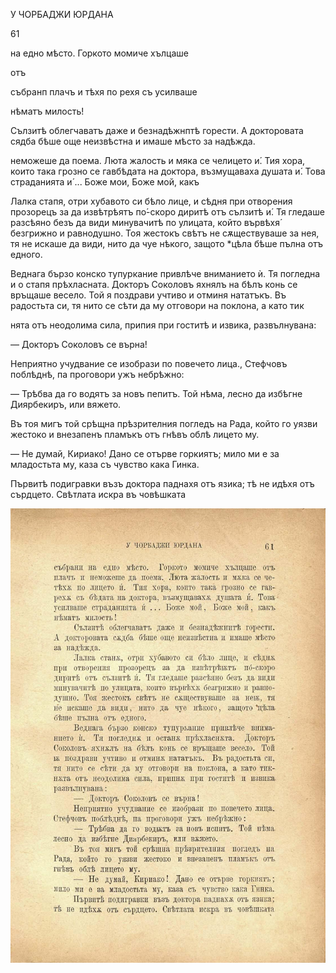 ﻿У ЧОРБАДЖИ ЮРДАНА

61

на едно мѣсто. Горкото момиче хълцаше

отъ

събранп плачъ и тѣхя по рехя съ усилваше

нѣматъ милость!

Сълзитѣ облегчаватъ даже и безнадѣжнптѣ горести. А докторовата сядба бѣше още неизвѣстна и имаше мѣсто за надѣжда.

неможеше да поема. Люта жалость и мяка се челицето и́. Тия хора, които така грозно се гавбѣдата на доктора, възмущаваха душата и́. Това страданията и́ ... Боже мои, Боже мой, какъ

Лалка стапя, отри хубавото си бѣло лице, и сѣдня при отворения прозорецъ за да извѣтрѣятъ по́-скоро диритѣ отъ сълзитѣ и́. Тя гледаше разсѣяно безъ да види минувачитѣ по улицата, който вървѣхя́ безгрижно и равнодушно. Тоя жестокъ свѣтъ не сѫществуваше за нея, тя не искаше да види, нито да чуе нѣкого, защото *цѣла бѣше пълна отъ едного.

Веднага бързо конско тупуркание привлѣче вниманието ѝ. Тя погледна и о стапя прѣхласната. Докторъ Соколовъ яхнялъ на бѣлъ конь се връщаше весело. Той я поздрави учтиво и отминя нататъкъ. Въ радостьта си, тя нито се сѣти да му отговори на поклона, а като тик

нята отъ неодолима сила, припия при гоститѣ и извика, развълнувана:

— Докторъ Соколовъ се върна!

Неприятно учудвание се изобрази по повечето лица., Стефчовъ поблѣднѣ, па проговори ужъ небрѣжно:

— Трѣбва да го водятъ за новъ пепитъ. Той нѣма, лесно да избѣгне Диярбекиръ, или вяжето.

Въ тоя мигъ той срѣщна прѣзрителния погледъ на Рада, който го уязви жестоко и внезапенъ пламъкъ отъ гнѣвъ облѣ лицето му.

— Не думай, Кириако! Дано се отърве горкиятъ; мило ми е за младостьта му, каза съ чувство кака Гинка.

Първитѣ подигравки възъ доктора паднахя отъ язика; тѣ не идѣхя отъ сърдцето. Свѣтлата искра въ човѣшката

![original](../images/074.jpg)


